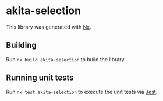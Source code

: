 # akita-selection

This library was generated with [Nx](https://nx.dev).

## Building

Run `nx build akita-selection` to build the library.

## Running unit tests

Run `nx test akita-selection` to execute the unit tests via [Jest](https://jestjs.io).

